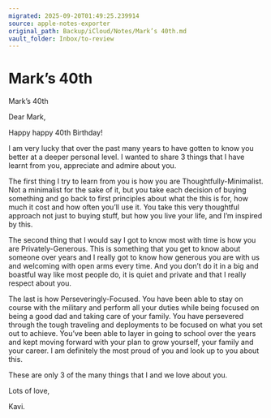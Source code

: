 ```yaml
---
migrated: 2025-09-20T01:49:25.239914
source: apple-notes-exporter
original_path: Backup/iCloud/Notes/Mark’s 40th.md
vault_folder: Inbox/to-review
---
```

# Mark’s 40th

Mark’s 40th

Dear Mark,

Happy happy 40th Birthday! 

I am very lucky that over the past many years to have gotten to know you better at a deeper personal level. I wanted to share 3 things that I have learnt from you, appreciate and admire about you.

The first thing I try to learn from you is how you are Thoughtfully-Minimalist. Not a minimalist for the sake of it, but you take each decision of buying something and go back to first principles about what the this is for, how much it cost and how often you’ll use it. You take this very thoughtful approach not just to buying stuff, but how you live your life, and I’m inspired by this.

The second thing that I would say I got to know most with time is how you are Privately-Generous. This is something that you get to know about someone over years and I really got to know how generous you are with us and welcoming with open arms every time. And you don’t do it in a big and boastful way like most people do, it is quiet and private and that I really respect about you.

The last is how Perseveringly-Focused. You have been able to stay on course with the military and perform all your duties while being focused on being a good dad and taking care of your family. You have persevered through the tough traveling and deployments to be focused on what you set out to achieve. You’ve been able to layer in going to school over the years and kept moving forward with your plan to grow yourself, your family and your career. I am definitely the most proud of you and look up to you about this.

These are only 3 of the many things that I and we love about you.

Lots of love, 

Kavi.
